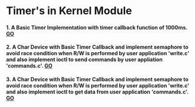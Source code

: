 # Timer's in Kernel Module
#### 1. A Basic Timer Implementation with timer callback function of 1000ms. [GO](../09_Timers/01_TIMER_BASIC/)
#### 2. A Char Device with Basic Timer Callback and implement semaphore to avoid race condition when R/W is performed by user application 'write.c' and also implement ioctl to send commands by user appliation 'commands.c'. [GO](../09_Timers/02_TIMER_IOCTL_CHAR_V1/)
#### 3. A Char Device with Basic Timer Callback and implement semaphore to avoid race condition when R/W is performed by user application 'write.c' and also implement ioctl to get data from user application 'commands.c'. [GO](../09_Timers/02_TIMER_IOCTL_CHAR_V2/)

